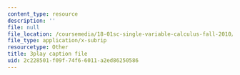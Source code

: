 ```yaml
---
content_type: resource
description: ''
file: null
file_location: /coursemedia/18-01sc-single-variable-calculus-fall-2010/2c228501f09f74f66011a2ed86250586_y_CA5btuoQk.srt
file_type: application/x-subrip
resourcetype: Other
title: 3play caption file
uid: 2c228501-f09f-74f6-6011-a2ed86250586
---
```


